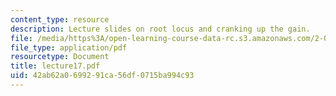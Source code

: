 ```yaml
---
content_type: resource
description: Lecture slides on root locus and cranking up the gain.
file: /media/https%3A/open-learning-course-data-rc.s3.amazonaws.com/2-004-systems-modeling-and-control-ii-fall-2007/42ab62a0699291ca56df0715ba994c93_lecture17.pdf
file_type: application/pdf
resourcetype: Document
title: lecture17.pdf
uid: 42ab62a0-6992-91ca-56df-0715ba994c93
---
```

